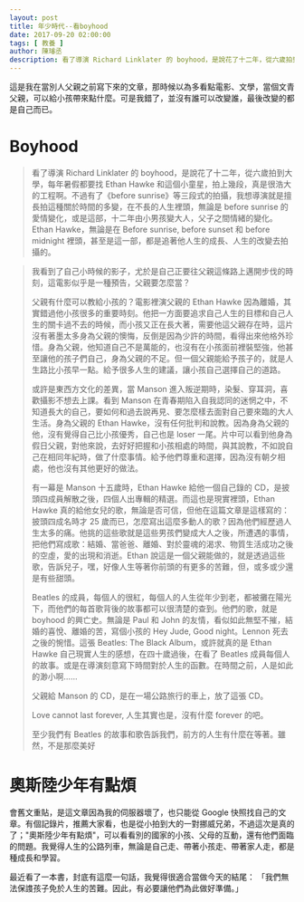 ```yaml
---
layout: post
title: 年少時代--看boyhood 
date: 2017-09-20 02:00:00
tags: [ 教養 ]
author: 陳璿丞
description: 看了導演 Richard Linklater 的 boyhood，是說花了十二年，從六歲拍到大學，每年暑假都要找 Ethan Hawke 和這個小童星，拍上幾段，真是很浩大的工程啊。不過有了《before sunrise》等三段式的拍攝，我想導演就是擅長拍這種關於時間的多變，在不長的人生裡頭，無論是 before sunrise 的愛情變化，或是這部，十二年由小男孩變大人，父子之間情緒的變化。Ethan Hawke，無論是在 Before sunrise, before sunset 和 before midnight 裡頭，甚至是這一部，都是追著他人生的成長、人生的改變去拍攝的。
---
```


這是我在當別人父親之前寫下來的文章，那時候以為多看點電影、文學，當個文青父親，可以給小孩帶來點什麼。可是我錯了，並沒有誰可以改變誰，最後改變的都是自己而已。


Boyhood
=======

> 看了導演 Richard Linklater 的 boyhood，是說花了十二年，從六歲拍到大學，每年暑假都要找 Ethan Hawke 和這個小童星，拍上幾段，真是很浩大的工程啊。不過有了《before sunrise》等三段式的拍攝，我想導演就是擅長拍這種關於時間的多變，在不長的人生裡頭，無論是 before sunrise 的愛情變化，或是這部，十二年由小男孩變大人，父子之間情緒的變化。Ethan Hawke，無論是在 Before sunrise, before sunset 和 before midnight 裡頭，甚至是這一部，都是追著他人生的成長、人生的改變去拍攝的。
>

<!--more-->
> 我看到了自己小時候的影子，尤於是自己正要往父親這條路上邁開步伐的時刻，這電影似乎是一種預告，父親要怎麼當？
>
> 父親有什麼可以教給小孩的？電影裡演父親的 Ethan Hawke 因為離婚，其實錯過他小孩很多的重要時刻。他把一方面要追求自己人生的目標和自己人生的關卡過不去的時候，而小孩又正在長大著，需要他這父親存在時，這片沒有著墨太多身為父親的懊悔，反倒是因為少許的時間，看得出來他格外珍惜。身為父親，他知道自己不是萬能的，也沒有在小孩面前裡裝堅強，他甚至讓他的孩子們自己，身為父親的不足。但一個父親能給予孩子的，就是人生路比小孩早一點。給予很多人生的建議，讓小孩自己選擇自己的道路。
>
> 或許是東西方文化的差異，當 Manson 進入叛逆期時，染髮、穿耳洞，喜歡攝影不想去上課。看到 Manson 在青春期陷入自我認同的迷惘之中，不知道長大的自己，要如何和過去說再見、要怎麼樣去面對自己要來臨的大人生活。身為父親的 Ethan Hawke，沒有任何批判和說教。因為身為父親的他，沒有覺得自己比小孩優秀，自己也是 loser 一尾。片中可以看到他身為假日父親，對他來說，去好好把握和小孩相處的時間，與其說教，不如說自己在相同年紀時，做了什麼事情。給予他們尊重和選擇，因為沒有朝夕相處，他也沒有其他更好的做法。
>
> 有一幕是 Manson 十五歲時，Ethan Hawke 給他一個自己錄的 CD，是披頭四成員解散之後，四個人出專輯的精選。而這也是現實裡頭，Ethan Hawke 真的給他女兒的歌，無論是否可信，但他在這篇文章是這樣寫的：披頭四成名時才 25 歲而已，怎麼寫出這麼多動人的歌？因為他們經歷過人生太多的痛。他挑的這些歌就是這些男孩們變成大人之後，所遭遇的事情，把他們寫成歌：結婚、當爸爸、離婚、對於靈魂的渴求、物質生活成功之後的空虛，愛的出現和消逝。Ethan 說這是一個父親能做的，就是透過這些歌，告訴兒子，嘿，好像人生等著你前頭的有更多的苦難，但，或多或少還是有些甜頭。
>
> Beatles 的成員，每個人的很紅，每個人的人生從年少到老，都被攤在陽光下，而他們的每首歌背後的故事都可以很清楚的查到。他們的歌，就是 boyhood 的興亡史。無論是 Paul 和 John 的友情，看似如此無堅不摧，結婚的喜悅、離婚的苦，寫個小孩的 Hey Jude, Good night。Lennon 死去之後的惋惜。這張 Beatles: The Black Album，或許就真的是 Ethan Hawke 自己現實人生的感想，在四十歲過後，在看了 Beatles 成員每個人的故事。或是在導演刻意寫下時間對於人生的函數。在時間之前，人是如此的渺小啊……
>
> 父親給 Manson 的 CD，是在一場公路旅行的車上，放了這張 CD。
>
> Love cannot last forever, 人生其實也是，沒有什麼 forever 的吧。
>
> 至少我們有 Beatles 的故事和歌告訴我們，前方的人生有什麼在等著。雖然，不是那麼美好

奧斯陸少年有點煩
================

會舊文重貼，是這文章因為我的伺服器壞了，也只能從 Google 快照找自己的文章。有個記錄片，推薦大家看，也是從小拍到大的一對挪威兄弟，不過這次是真的了；"奧斯陸少年有點煩"，可以看看別的國家的小孩、父母的互動，還有他們面臨的問題。我覺得人生的公路列車，無論是自己走、帶著小孩走、帶著家人走，都是種成長和學習。

最近看了一本書，封底有這麼一句話，我覺得很適合當做今天的結尾： 「我們無法保謢孩子免於人生的苦難。因此，有必要讓他們為此做好準備。」
